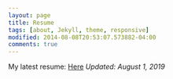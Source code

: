 ```yaml
---
layout: page
title: Resume
tags: [about, Jekyll, theme, responsive]
modified: 2014-08-08T20:53:07.573882-04:00
comments: true
---
```


My latest resume: [Here](/reports/Curriculum_Vitae_Ritesh_Ojha.pdf) 
*Updated: August 1, 2019*
